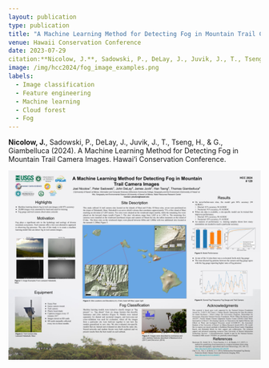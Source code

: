 ```yaml
---
layout: publication
type: publication
title: "A Machine Learning Method for Detecting Fog in Mountain Trail Camera Images"
venue: Hawaii Conservation Conference
date: 2023-07-29
citation:**Nicolow, J.**, Sadowski, P., DeLay, J., Juvik, J., T., Tseng, H., & G., Giambelluca (2024).
image: /img/hcc2024/fog_image_examples.png
labels:
  - Image classification
  - Feature engineering
  - Machine learning
  - Cloud forest
  - Fog
---
```



**Nicolow, J.**, Sadowski, P., DeLay, J., Juvik, J., T., Tseng, H., & G., Giambelluca (2024). A Machine Learning Method for Detecting Fog in Mountain Trail Camera Images. Hawai‘i Conservation Conference.

<img class="img-fluid" src="../img/hcc2024/hcc2024.png">

